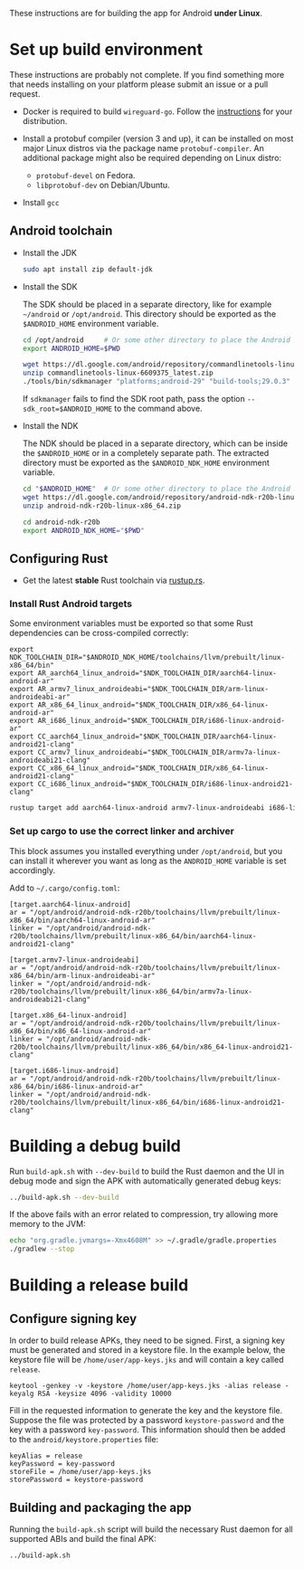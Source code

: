 These instructions are for building the app for Android **under Linux**.

# Set up build environment

These instructions are probably not complete. If you find something more that needs installing
on your platform please submit an issue or a pull request.

- Docker is required to build `wireguard-go`. Follow the
  [instructions](https://docs.docker.com/engine/install/debian/) for your distribution.

- Install a protobuf compiler (version 3 and up), it can be installed on most major Linux distros
  via the package name `protobuf-compiler`. An additional package might also be required depending
  on Linux distro:
  - `protobuf-devel` on Fedora.
  - `libprotobuf-dev` on Debian/Ubuntu.

- Install `gcc`

## Android toolchain

- Install the JDK

    ```bash
    sudo apt install zip default-jdk
    ```

- Install the SDK

    The SDK should be placed in a separate directory, like for example `~/android` or `/opt/android`.
    This directory should be exported as the `$ANDROID_HOME` environment variable.

    ```bash
    cd /opt/android     # Or some other directory to place the Android SDK
    export ANDROID_HOME=$PWD

    wget https://dl.google.com/android/repository/commandlinetools-linux-6609375_latest.zip
    unzip commandlinetools-linux-6609375_latest.zip
    ./tools/bin/sdkmanager "platforms;android-29" "build-tools;29.0.3" "platform-tools"
    ```

    If `sdkmanager` fails to find the SDK root path, pass the option `--sdk_root=$ANDROID_HOME`
    to the command above.

- Install the NDK

    The NDK should be placed in a separate directory, which can be inside the `$ANDROID_HOME` or in a
    completely separate path. The extracted directory must be exported as the `$ANDROID_NDK_HOME`
    environment variable.

    ```bash
    cd "$ANDROID_HOME"  # Or some other directory to place the Android NDK
    wget https://dl.google.com/android/repository/android-ndk-r20b-linux-x86_64.zip
    unzip android-ndk-r20b-linux-x86_64.zip

    cd android-ndk-r20b
    export ANDROID_NDK_HOME="$PWD"
    ```

## Configuring Rust

- Get the latest **stable** Rust toolchain via [rustup.rs](https://rustup.rs/).

### Install Rust Android targets

Some environment variables must be exported so that some Rust dependencies can be
cross-compiled correctly:
```
export NDK_TOOLCHAIN_DIR="$ANDROID_NDK_HOME/toolchains/llvm/prebuilt/linux-x86_64/bin"
export AR_aarch64_linux_android="$NDK_TOOLCHAIN_DIR/aarch64-linux-android-ar"
export AR_armv7_linux_androideabi="$NDK_TOOLCHAIN_DIR/arm-linux-androideabi-ar"
export AR_x86_64_linux_android="$NDK_TOOLCHAIN_DIR/x86_64-linux-android-ar"
export AR_i686_linux_android="$NDK_TOOLCHAIN_DIR/i686-linux-android-ar"
export CC_aarch64_linux_android="$NDK_TOOLCHAIN_DIR/aarch64-linux-android21-clang"
export CC_armv7_linux_androideabi="$NDK_TOOLCHAIN_DIR/armv7a-linux-androideabi21-clang"
export CC_x86_64_linux_android="$NDK_TOOLCHAIN_DIR/x86_64-linux-android21-clang"
export CC_i686_linux_android="$NDK_TOOLCHAIN_DIR/i686-linux-android21-clang"
```

```bash
rustup target add aarch64-linux-android armv7-linux-androideabi i686-linux-android x86_64-linux-android
```

### Set up cargo to use the correct linker and archiver

This block assumes you installed everything under `/opt/android`, but you can install it wherever
you want as long as the `ANDROID_HOME` variable is set accordingly.

Add to `~/.cargo/config.toml`:
```
[target.aarch64-linux-android]
ar = "/opt/android/android-ndk-r20b/toolchains/llvm/prebuilt/linux-x86_64/bin/aarch64-linux-android-ar"
linker = "/opt/android/android-ndk-r20b/toolchains/llvm/prebuilt/linux-x86_64/bin/aarch64-linux-android21-clang"

[target.armv7-linux-androideabi]
ar = "/opt/android/android-ndk-r20b/toolchains/llvm/prebuilt/linux-x86_64/bin/arm-linux-androideabi-ar"
linker = "/opt/android/android-ndk-r20b/toolchains/llvm/prebuilt/linux-x86_64/bin/armv7a-linux-androideabi21-clang"

[target.x86_64-linux-android]
ar = "/opt/android/android-ndk-r20b/toolchains/llvm/prebuilt/linux-x86_64/bin/x86_64-linux-android-ar"
linker = "/opt/android/android-ndk-r20b/toolchains/llvm/prebuilt/linux-x86_64/bin/x86_64-linux-android21-clang"

[target.i686-linux-android]
ar = "/opt/android/android-ndk-r20b/toolchains/llvm/prebuilt/linux-x86_64/bin/i686-linux-android-ar"
linker = "/opt/android/android-ndk-r20b/toolchains/llvm/prebuilt/linux-x86_64/bin/i686-linux-android21-clang"
```

# Building a debug build

Run `build-apk.sh` with `--dev-build` to build the Rust daemon and the UI in debug mode and sign the
APK with automatically generated debug keys:
```bash
../build-apk.sh --dev-build
```

If the above fails with an error related to compression, try allowing more memory to the JVM:
```bash
echo "org.gradle.jvmargs=-Xmx4608M" >> ~/.gradle/gradle.properties
./gradlew --stop
```

# Building a release build

## Configure signing key

In order to build release APKs, they need to be signed. First, a signing key must be generated and
stored in a keystore file. In the example below, the keystore file will be
`/home/user/app-keys.jks` and will contain a key called `release`.

```
keytool -genkey -v -keystore /home/user/app-keys.jks -alias release -keyalg RSA -keysize 4096 -validity 10000
```

Fill in the requested information to generate the key and the keystore file. Suppose the file was
protected by a password `keystore-password` and the key with a password `key-password`. This
information should then be added to the `android/keystore.properties` file:

```
keyAlias = release
keyPassword = key-password
storeFile = /home/user/app-keys.jks
storePassword = keystore-password
```

## Building and packaging the app

Running the `build-apk.sh` script will build the necessary Rust daemon for all supported ABIs and
build the final APK:
```bash
../build-apk.sh
```
